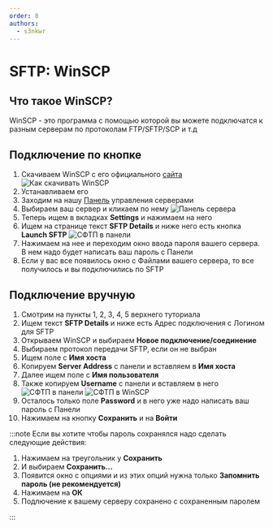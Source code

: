 ```yaml
---
order: 8
authors:
  - s3nkwr
---
```

# SFTP: WinSCP

## Что такое WinSCP?

WinSCP - это программа с помощью которой вы можете подключатся к разным серверам по протоколам FTP/SFTP/SCP и т.д

## Подключение по кнопке

1. Скачиваем WinSCP с его официального [сайта](https://winscp.net/eng/download.php)
![Как скачивать WinSCP](/host/sftp/sftp-1.png)
2. Устанавливаем его
3. Заходим на нашу [Панель](https://control.play2go.cloud/) управления серверами
4. Выбираем ваш сервер и кликаем по нему
![Панель сервера](/host/sftp/sftp-2.png)
5. Теперь ищем в вкладках **Settings** и нажимаем на него
6. Ищем на странице текст **SFTP Details** и ниже него есть кнопка **Launch SFTP**
![СФТП в панели](/host/sftp/sftp-3.png)
7. Нажимаем на нее и переходим окно ввода пароля вашего сервера. В нем надо будет написать ваш пароль с Панели
8. Если у вас все появилось окно с Файлами вашего сервера, то все получилось и вы подключились по SFTP

## Подключение вручную

1. Смотрим на пункты 1, 2, 3, 4, 5 верхнего туториала
2. Ищем текст **SFTP Details** и ниже есть Адрес подключения с Логином для SFTP
3. Открываем WinSCP и выбираем **Новое подключение/соединение**
4. Выбираем протокол передачи SFTP, если он не выбран
5. Ищем поле с **Имя хоста**
6. Копируем **Server Address** с панели и вставляем в **Имя хоста**
7. Далее ищем поле с **Имя пользователя**
8. Также копируем **Username** с панели и вставляем в него
![СФТП в панели](/host/sftp/sftp-4.png)
![СФТП в WinSCP](/host/sftp/sftp-5.png)
9. Осталось только поле **Password** и в него уже надо написать ваш пароль с Панели
10. Нажимаем на кнопку **Сохранить** и на **Войти**

:::note
Если вы хотите чтобы пароль сохранялся надо сделать следующие действия:

1. Нажимаем на треугольник у **Сохранить**
2. И выбираем **Сохранить...**
3. Появится окно с опциями и из этих опций нужна только **Запомнить пароль (не рекомендуется)**
4. Нажимаем на **ОК**
5. Подлючение к вашему серверу сохранено с сохраненным паролем

:::
